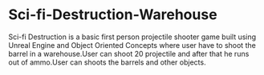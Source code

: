 # Sci-fi-Destruction-Warehouse
Sci-fi Destruction is a basic first person projectile shooter game built using Unreal Engine and Object Oriented Concepts where user have to shoot the barrel in a warehouse.User can shoot 20 projectile  and after that he runs out of ammo.User can shoots the barrels and other objects.
